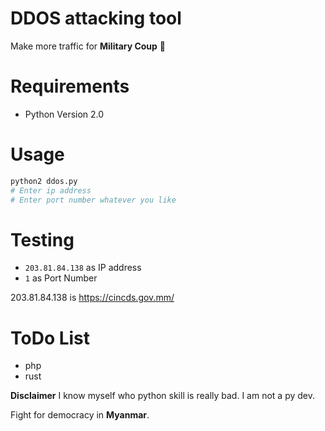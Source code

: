 # DDOS attacking tool

Make more traffic for **Military Coup** 😬

# Requirements

- Python Version 2.0

# Usage

```py
python2 ddos.py
# Enter ip address
# Enter port number whatever you like
```

# Testing

- `203.81.84.138` as IP address
- `1` as Port Number

 203.81.84.138 is https://cincds.gov.mm/

# ToDo List

- php
- rust

**Disclaimer** 
I know myself who python skill is really bad.
I am not a py dev.

Fight for democracy in **Myanmar**.

